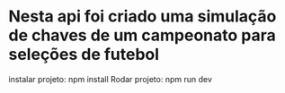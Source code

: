 # Nesta api foi criado uma simulação de chaves de um campeonato para seleções de futebol

instalar projeto: npm install
Rodar projeto: npm run dev
